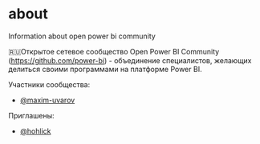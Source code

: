 # about
Information about open power bi community


🇷🇺Открытое сетевое сообщество Open Power BI Community (https://github.com/power-bi) - объединение специалистов, желающих делиться своими программами на платформе Power BI. 

Участники сообщества: 
- [@maxim-uvarov](https://github.com/maxim-uvarov)

Приглашены:
- [@hohlick](https://github.com/hohlick)
